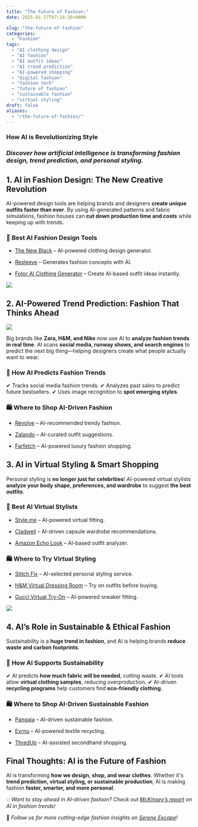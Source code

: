 ```yaml
---
title: "The Future of Fashion:"
date: 2025-01-27T07:14:26+0000

slug: "the-future-of-fashion"
categories:
  - "Fashion"
tags:
  - "AI clothing design"
  - "AI fashion"
  - "AI outfit ideas"
  - "AI trend prediction"
  - "AI-powered shopping"
  - "digital fashion"
  - "fashion tech"
  - "future of fashion"
  - "sustainable fashion"
  - "virtual styling"
draft: false
aliases:
  - "/the-future-of-fashion/"
---
```

### **How AI is Revolutionizing Style**

### *Discover how artificial intelligence is transforming fashion design, trend prediction, and personal styling.*

## **1. AI in Fashion Design: The New Creative Revolution**

AI-powered design tools are helping brands and designers **create unique outfits faster than ever**. By using AI-generated patterns and fabric simulations, fashion houses can **cut down production time and costs** while keeping up with trends.

### 🔹 **Best AI Fashion Design Tools**

- [The New Black](https://thenewblack.ai/) – AI-powered clothing design generator.

- [Resleeve](https://resleeve.ai/) – Generates fashion concepts with AI.

- [Fotor AI Clothing Generator](https://www.fotor.com/) – Create AI-based outfit ideas instantly.

![](/A4F101D9-A508-4205-939F-8CB1254A8B39.png)

## **2. AI-Powered Trend Prediction: Fashion That Thinks Ahead**

![](/50F0D5A7-CDC3-4BF9-BF60-EE9EF4C39A6C.png)

Big brands like **Zara, H&M, and Nike** now use AI to **analyze fashion trends in real time**. AI scans **social media, runway shows, and search engines** to predict the next big thing—helping designers create what people actually want to wear.

### 🔹 **How AI Predicts Fashion Trends**

✔ Tracks social media fashion trends.
✔ Analyzes past sales to predict future bestsellers.
✔ Uses image recognition to **spot emerging styles**.

### 🛍 **Where to Shop AI-Driven Fashion**

- [Revolve](https://www.revolve.com/) – AI-recommended trendy fashion.

- [Zalando](https://www.zalando.com/) – AI-curated outfit suggestions.

- [Farfetch](https://www.farfetch.com/) – AI-powered luxury fashion shopping.

## **3. AI in Virtual Styling & Smart Shopping**

Personal styling is **no longer just for celebrities**! AI-powered virtual stylists **analyze your body shape, preferences, and wardrobe** to suggest **the best outfits**.

### 🔹 **Best AI Virtual Stylists**

- [Style.me](https://style.me/) – AI-powered virtual fitting.

- [Cladwell](https://cladwell.com/) – AI-driven capsule wardrobe recommendations.

- [Amazon Echo Look](https://www.amazon.com/) – AI-based outfit analyzer.

### 🛍 **Where to Try Virtual Styling**

- [Stitch Fix](https://www.stitchfix.com/) – AI-selected personal styling service.

- [H&M Virtual Dressing Room](https://www2.hm.com/) – Try on outfits before buying.

- [Gucci Virtual Try-On](https://www.gucci.com/) – AI-powered sneaker fitting.

![](/C71C0A40-21C8-48C5-97CC-F976407F6470.png)

## **4. AI’s Role in Sustainable & Ethical Fashion**

Sustainability is a **huge trend in fashion**, and AI is helping brands **reduce waste and carbon footprints**.

### 🔹 **How AI Supports Sustainability**

✔ AI predicts **how much fabric will be needed**, cutting waste.
✔ AI tools allow **virtual clothing samples**, reducing overproduction.
✔ AI-driven **recycling programs** help customers find **eco-friendly clothing**.

### 🛍 **Where to Shop AI-Driven Sustainable Fashion**

- [Pangaia](https://pangaia.com/) – AI-driven sustainable fashion.

- [Evrnu](https://www.evrnu.com/) – AI-powered textile recycling.

- [ThredUp](https://www.thredup.com/) – AI-assisted secondhand shopping.

## **Final Thoughts: AI is the Future of Fashion**

AI is transforming **how we design, shop, and wear clothes**. Whether it's **trend prediction, virtual styling, or sustainable production**, AI is making fashion **faster, smarter, and more personal**.

💡 *Want to stay ahead in AI-driven fashion? Check out [McKinsey’s report](https://www.mckinsey.com/industries/retail/our-insights/generative-ai-unlocking-the-future-of-fashion) on AI in fashion trends!*

🔗 *Follow us for more cutting-edge fashion insights on [Serene Escape](https://chatgpt.com/c/yourblogurl.com)!*